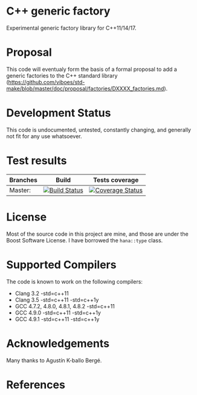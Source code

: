 C++ generic factory 
===================

Experimental generic factory library for C++11/14/17. 

# Proposal

This code will eventualy form the basis of a formal proposal to add a generic factories to the C++ standard library (https://github.com/viboes/std-make/blob/master/doc/proposal/factories/DXXXX_factories.md).


# Development Status

This code is undocumented, untested, constantly changing, and generally not fit for any use whatsoever.

# Test results


Branches        | Build         | Tests coverage
----------------|-------------- | -------------
Master:        | [![Build Status](https://travis-ci.org/viboes/std-make.svg?branch=master)](https://travis-ci.org/viboes/std-make)  | [![Coverage Status](https://coveralls.io/repos/viboes/std-make/badge.png?branch=master)](https://coveralls.io/r/viboes/std-make?branch=master)

# License

Most of the source code in this project are mine, and those are under the Boost Software License. I have borrowed the `hana::type` class.

# Supported Compilers

The code is known to work on the following compilers:

* Clang 3.2 -std=c++11 
* Clang 3.5 -std=c++11 -std=c++1y
* GCC 4.7.2, 4.8.0, 4.8.1, 4.8.2 -std=c++11
* GCC 4.9.0 -std=c++11 -std=c++1y
* GCC 4.9.1 -std=c++11 -std=c++1y

# Acknowledgements 

Many thanks to Agustín K-ballo Bergé. 

# References

